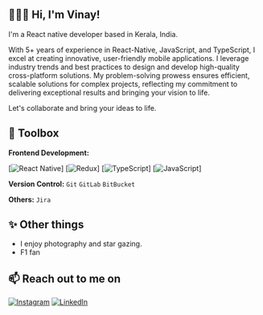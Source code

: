 ## 👨🏻‍💻 Hi, I'm Vinay!

I'm a React native developer based in Kerala, India. 

With 5+ years of experience in React-Native, JavaScript, and TypeScript, I excel at creating innovative, user-friendly mobile applications. I leverage industry trends and best practices to design and develop high-quality cross-platform solutions. My problem-solving prowess ensures efficient, scalable solutions for complex projects, reflecting my commitment to delivering exceptional results and bringing your vision to life.

Let's collaborate and bring your ideas to life. 

## 🔧 Toolbox

**Frontend Development:**
 
[![React Native](https://img.shields.io/badge/React_Native-%2320232a.svg?logo=react&logoColor=%2361DAFB)]
[![Redux](https://img.shields.io/badge/Redux-764ABC?logo=redux&logoColor=fff)]
[![TypeScript](https://img.shields.io/badge/TypeScript-3178C6?logo=typescript&logoColor=fff)] 
[![JavaScript](https://img.shields.io/badge/JavaScript-F7DF1E?logo=javascript&logoColor=000)]


**Version Control:** `Git` `GitLab` `BitBucket`

**Others:** `Jira`

## ✨ Other things

- I enjoy photography and star gazing.
- F1 fan

## 📫 Reach out to me on
[![Instagram](https://img.shields.io/badge/Instagram-%23E4405F.svg?logo=Instagram&logoColor=white)](https://instagram.com/vinaynarayankutty)
[![LinkedIn](https://custom-icon-badges.demolab.com/badge/LinkedIn-0A66C2?logo=linkedin-white&logoColor=fff)](https://www.linkedin.com/in/vinaynarayankutty/)
